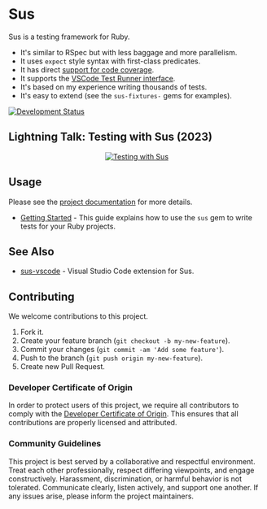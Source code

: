 # Sus

Sus is a testing framework for Ruby.

- It's similar to RSpec but with less baggage and more parallelism.
- It uses `expect` style syntax with first-class predicates.
- It has direct [support for code coverage](https://github.com/socketry/covered).
- It supports the [VSCode Test Runner interface](https://github.com/socketry/sus-vscode).
- It's based on my experience writing thousands of tests.
- It's easy to extend (see the `sus-fixtures-` gems for examples).

[![Development Status](https://github.com/socketry/sus/workflows/Test/badge.svg)](https://github.com/socketry/sus/actions?workflow=Test)

## Lightning Talk: Testing with Sus (2023)

<div align="center">
  <a href="https://www.youtube.com/watch?v=BDQHgb2rrwU">
    <img src="https://img.youtube.com/vi/BDQHgb2rrwU/0.jpg" alt="Testing with Sus"/>
  </a>
</div>

## Usage

Please see the [project documentation](https://socketry.github.io/sus/) for more details.

  - [Getting Started](https://socketry.github.io/sus/guides/getting-started/index) - This guide explains how to use the `sus` gem to write tests for your Ruby projects.

## See Also

- [sus-vscode](https://github.com/socketry/sus-vscode) - Visual Studio Code extension for Sus.

## Contributing

We welcome contributions to this project.

1.  Fork it.
2.  Create your feature branch (`git checkout -b my-new-feature`).
3.  Commit your changes (`git commit -am 'Add some feature'`).
4.  Push to the branch (`git push origin my-new-feature`).
5.  Create new Pull Request.

### Developer Certificate of Origin

In order to protect users of this project, we require all contributors to comply with the [Developer Certificate of Origin](https://developercertificate.org/). This ensures that all contributions are properly licensed and attributed.

### Community Guidelines

This project is best served by a collaborative and respectful environment. Treat each other professionally, respect differing viewpoints, and engage constructively. Harassment, discrimination, or harmful behavior is not tolerated. Communicate clearly, listen actively, and support one another. If any issues arise, please inform the project maintainers.

